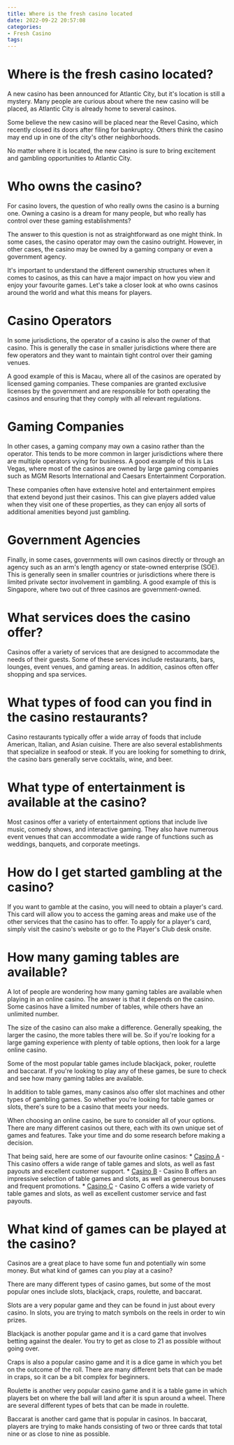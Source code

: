 ```yaml
---
title: Where is the fresh casino located
date: 2022-09-22 20:57:08
categories:
- Fresh Casino
tags:
---
```



#  Where is the fresh casino located?

A new casino has been announced for Atlantic City, but it's location is still a mystery. Many people are curious about where the new casino will be placed, as Atlantic City is already home to several casinos.

Some believe the new casino will be placed near the Revel Casino, which recently closed its doors after filing for bankruptcy. Others think the casino may end up in one of the city's other neighborhoods.

No matter where it is located, the new casino is sure to bring excitement and gambling opportunities to Atlantic City.

#  Who owns the casino?

For casino lovers, the question of who really owns the casino is a burning one. Owning a casino is a dream for many people, but who really has control over these gaming establishments?

The answer to this question is not as straightforward as one might think. In some cases, the casino operator may own the casino outright. However, in other cases, the casino may be owned by a gaming company or even a government agency.

It's important to understand the different ownership structures when it comes to casinos, as this can have a major impact on how you view and enjoy your favourite games. Let's take a closer look at who owns casinos around the world and what this means for players.

# Casino Operators

In some jurisdictions, the operator of a casino is also the owner of that casino. This is generally the case in smaller jurisdictions where there are few operators and they want to maintain tight control over their gaming venues.

A good example of this is Macau, where all of the casinos are operated by licensed gaming companies. These companies are granted exclusive licenses by the government and are responsible for both operating the casinos and ensuring that they comply with all relevant regulations.

# Gaming Companies

In other cases, a gaming company may own a casino rather than the operator. This tends to be more common in larger jurisdictions where there are multiple operators vying for business. A good example of this is Las Vegas, where most of the casinos are owned by large gaming companies such as MGM Resorts International and Caesars Entertainment Corporation.

These companies often have extensive hotel and entertainment empires that extend beyond just their casinos. This can give players added value when they visit one of these properties, as they can enjoy all sorts of additional amenities beyond just gambling.

# Government Agencies

Finally, in some cases, governments will own casinos directly or through an agency such as an arm's length agency or state-owned enterprise (SOE). This is generally seen in smaller countries or jurisdictions where there is limited private sector involvement in gambling. A good example of this is Singapore, where two out of three casinos are government-owned.

#  What services does the casino offer?

Casinos offer a variety of services that are designed to accommodate the needs of their guests. Some of these services include restaurants, bars, lounges, event venues, and gaming areas. In addition, casinos often offer shopping and spa services.

# What types of food can you find in the casino restaurants?

Casino restaurants typically offer a wide array of foods that include American, Italian, and Asian cuisine. There are also several establishments that specialize in seafood or steak. If you are looking for something to drink, the casino bars generally serve cocktails, wine, and beer.

# What type of entertainment is available at the casino?

Most casinos offer a variety of entertainment options that include live music, comedy shows, and interactive gaming. They also have numerous event venues that can accommodate a wide range of functions such as weddings, banquets, and corporate meetings.

# How do I get started gambling at the casino?

If you want to gamble at the casino, you will need to obtain a player's card. This card will allow you to access the gaming areas and make use of the other services that the casino has to offer. To apply for a player's card, simply visit the casino's website or go to the Player's Club desk onsite.

#  How many gaming tables are available?

A lot of people are wondering how many gaming tables are available when playing in an online casino. The answer is that it depends on the casino. Some casinos have a limited number of tables, while others have an unlimited number.

The size of the casino can also make a difference. Generally speaking, the larger the casino, the more tables there will be. So if you're looking for a large gaming experience with plenty of table options, then look for a large online casino.

Some of the most popular table games include blackjack, poker, roulette and baccarat. If you're looking to play any of these games, be sure to check and see how many gaming tables are available.

In addition to table games, many casinos also offer slot machines and other types of gambling games. So whether you're looking for table games or slots, there's sure to be a casino that meets your needs.

When choosing an online casino, be sure to consider all of your options. There are many different casinos out there, each with its own unique set of games and features. Take your time and do some research before making a decision.

That being said, here are some of our favourite online casinos: * [Casino A](https://www.casinoa.com/) - This casino offers a wide range of table games and slots, as well as fast payouts and excellent customer support. * [Casino B](https://www.casinob.com/) - Casino B offers an impressive selection of table games and slots, as well as generous bonuses and frequent promotions. * [Casino C](https://www.casinoc.com/) - Casino C offers a wide variety of table games and slots, as well as excellent customer service and fast payouts.

#  What kind of games can be played at the casino?

Casinos are a great place to have some fun and potentially win some money. But what kind of games can you play at a casino?

There are many different types of casino games, but some of the most popular ones include slots, blackjack, craps, roulette, and baccarat.

Slots are a very popular game and they can be found in just about every casino. In slots, you are trying to match symbols on the reels in order to win prizes.

Blackjack is another popular game and it is a card game that involves betting against the dealer. You try to get as close to 21 as possible without going over.

Craps is also a popular casino game and it is a dice game in which you bet on the outcome of the roll. There are many different bets that can be made in craps, so it can be a bit complex for beginners.

Roulette is another very popular casino game and it is a table game in which players bet on where the ball will land after it is spun around a wheel. There are several different types of bets that can be made in roulette.

Baccarat is another card game that is popular in casinos. In baccarat, players are trying to make hands consisting of two or three cards that total nine or as close to nine as possible.